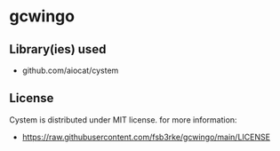 <!--
 Copyright (c) 2022 fsb3rke
 
 This software is released under the MIT License.
 https://opensource.org/licenses/MIT
-->


# gcwingo

## Library(ies) used
- github.com/aiocat/cystem


## License
Cystem is distributed under MIT license. for more information:
- https://raw.githubusercontent.com/fsb3rke/gcwingo/main/LICENSE
